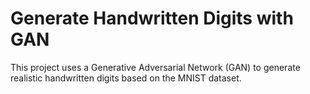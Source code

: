 # Generate Handwritten Digits with GAN

This project uses a Generative Adversarial Network (GAN) to generate realistic handwritten digits based on the MNIST dataset.
